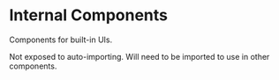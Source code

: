 # Internal Components

Components for built-in UIs.

Not exposed to auto-importing. Will need to be imported to use in other components.
